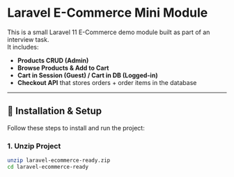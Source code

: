 # Laravel E-Commerce Mini Module

This is a small Laravel 11 E-Commerce demo module built as part of an interview task.  
It includes:

- **Products CRUD (Admin)**
- **Browse Products & Add to Cart**
- **Cart in Session (Guest) / Cart in DB (Logged-in)**
- **Checkout API** that stores orders + order items in the database

---

## 🚀 Installation & Setup

Follow these steps to install and run the project:

### 1. Unzip Project
```bash
unzip laravel-ecommerce-ready.zip
cd laravel-ecommerce-ready
